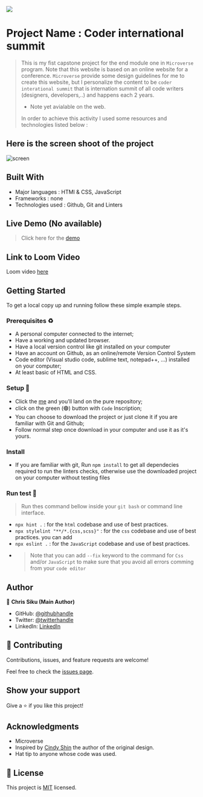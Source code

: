![](https://img.shields.io/badge/Microverse-blueviolet)

# Project Name : Coder international summit

> This is my fist capstone project for the end module one in `Microverse` program. Note that this website is based on an online website for a conference. `Microverse` provide some design guidelines for me to create this website, but I personalize the content to be `coder interational summit` that is internation summit of all code writers (designers, developers,..) and happens each 2 years.
> - Note yet avialable on the web.
>
> In order to achieve this activity I used some resources and technologies listed below : 

## Here is the screen shoot of the project
![screen](https://user-images.githubusercontent.com/101924220/169167327-1be8919e-2bda-4006-8efe-1d12850dc485.PNG)

## Built With

- Major languages : HTMl & CSS, JavaScript
- Frameworks : none
- Technologies used : Github, Git and Linters

## Live Demo (No available)

> Click here for the [demo](https://chrissiku.github.io/capstone_project_one/)

## Link to Loom Video
 Loom video [here](https://www.loom.com/share/5118fef878894e43a42dacd8e04a161c)

## Getting Started

To get a local copy up and running follow these simple example steps.

### Prerequisites ♻️
- A personal computer connected to the internet;
- Have a working and updated browser.
- Have a local version control like git installed on your computer
- Have an account on Github, as an online/remote Version Control System
- Code editor (Visual studio code, sublime text, notepad++, ...) installed on your computer;
- At least basic of HTML and CSS.

### Setup 🎰
-  Click the [me](https://github.com/Chrissiku/capstone_project_one/) and you'll land on the pure repository;
-  click on the green (🟢) button with `Code` Inscription;
-  You can choose to download the project or just clone it if you are familiar with Git and Github;
-  Follow normal step once download in your computer and use it as it's yours.

### Install 
- If you are familiar with git, Run `npm install` to get all dependecies required to run the linters checks, otherwise use the downloaded project on your computer without testing files

### Run test 🧪
> Run thes command bellow inside your `git bash` or command line interface.
- `npx hint .` : for the `html` codebase and use of best practices.
- `npx stylelint "**/*.{css,scss}"` :  for the `css` codebase and use of best practices. you can add 
- `npx eslint .` :  for the `JavaScript` codebase and use of best practices.
-  > Note that you can add `--fix` keyword to the command for `Css` and/or `JavaScript` to make sure that you avoid all errors comming from your `code editor`


## Author

👤 **Chris Siku (Main Author)**

- GitHub: [@githubhandle](https://github.com/Chrissiku)
- Twitter: [@twitterhandle](https://twitter.com/christian_siku)
- LinkedIn: [LinkedIn](https://www.linkedin.com/in/chris-siku-4bb53b232/)

## 🤝 Contributing

Contributions, issues, and feature requests are welcome!

Feel free to check the [issues page](../../issues/).

## Show your support

Give a ⭐️ if you like this project!

## Acknowledgments
- Microverse
- Inspired by [Cindy Shin](https://www.behance.net/adagio07) the author of the original design.
- Hat tip to anyone whose code was used.

## 📝 License

This project is [MIT](./MIT.md) licensed.
